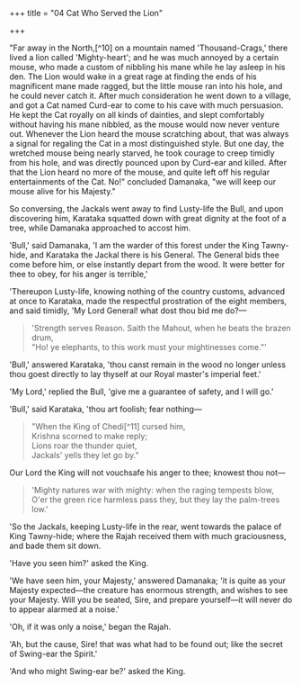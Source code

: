 +++
title = "04 Cat Who Served the Lion"

+++

"Far away in the North,[^10] on a mountain named 'Thousand-Crags,' there lived a lion called 'Mighty-heart'; and he was much annoyed by a certain mouse, who made a custom of nibbling his mane while he lay asleep in his den. The Lion would wake in a great rage at finding the ends of his magnificent mane made ragged, but the little mouse ran into his hole, and he could never catch it. After much consideration he went down to a village, and got a Cat named Curd-ear to come to his cave with much persuasion. He kept the Cat royally on all kinds of dainties, and slept comfortably without having his mane nibbled, as the mouse would now never venture out. Whenever the Lion heard the mouse scratching about, that was always a signal for regaling the Cat in a most distinguished style. But one day, the wretched mouse being nearly starved, he took courage to creep timidly from his hole, and was directly pounced upon by Curd-ear and killed. After that the Lion heard no more of the mouse, and quite left off his regular entertainments of the Cat. No!" concluded Damanaka, "we will keep our mouse alive for his Majesty."

So conversing, the Jackals went away to find Lusty-life the Bull, and upon discovering him, Karataka squatted down with great dignity at the foot of a tree, while Damanaka approached to accost him.

'Bull,' said Damanaka, 'I am the warder of this forest under the King Tawny-hide, and Karataka the Jackal there is his General. The General bids thee come before him, or else instantly depart from the wood. It were better for thee to obey, for his anger is terrible,'

'Thereupon Lusty-life, knowing nothing of the country customs, advanced at once to Karataka, made the respectful prostration of the eight members, and said timidly, 'My Lord General! what dost thou bid me do?—

> 'Strength serves Reason. Saith the Mahout, when he beats the brazen drum,  
> "Ho! ye elephants, to this work must your mightinesses come."'

'Bull,' answered Karataka, 'thou canst remain in the wood no longer unless thou goest directly to lay thyself at our Royal master's imperial feet.'

'My Lord,' replied the Bull, 'give me a guarantee of safety, and I will go.'

'Bull,' said Karataka, 'thou art foolish; fear nothing—

> "When the King of Chedi[^11] cursed him,  
> Krishna scorned to make reply;  
> Lions roar the thunder quiet,  
> Jackals' yells they let go by."

Our Lord the King will not vouchsafe his anger to thee; knowest thou not—

> 'Mighty natures war with mighty: when the raging tempests blow,  
> O'er the green rice harmless pass they, but they lay the palm-trees low.'

'So the Jackals, keeping Lusty-life in the rear, went towards the palace of King Tawny-hide; where the Rajah received them with much graciousness, and bade them sit down.

'Have you seen him?' asked the King.

'We have seen him, your Majesty,' answered Damanaka; 'it is quite as your Majesty expected—the creature has enormous strength, and wishes to see your Majesty. Will you be seated, Sire, and prepare yourself—it will never do to appear alarmed at a noise.'

'Oh, if it was only a noise,' began the Rajah.

'Ah, but the cause, Sire! that was what had to be found out; like the secret of Swing-ear the Spirit.'

'And who might Swing-ear be?' asked the King.


